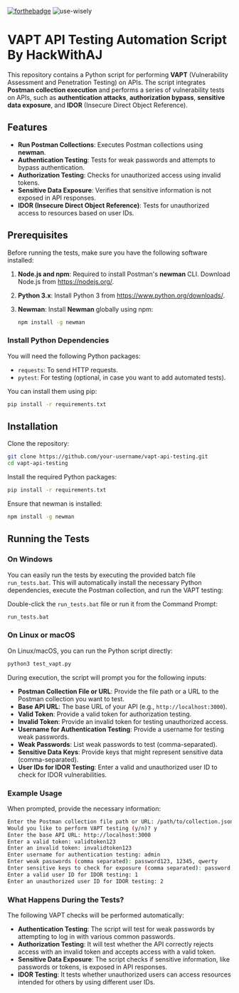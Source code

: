 [![forthebadge](https://forthebadge.com/images/badges/built-with-love.svg)](https://forthebadge.com)
![use-wisely](https://user-images.githubusercontent.com/79195338/161229028-2d3acfde-8028-45bc-ba1a-a397f0bc46e3.svg)

# VAPT API Testing Automation Script By HackWithAJ

This repository contains a Python script for performing **VAPT** (Vulnerability Assessment and Penetration Testing) on APIs. The script integrates **Postman collection execution** and performs a series of vulnerability tests on APIs, such as **authentication attacks**, **authorization bypass**, **sensitive data exposure**, and **IDOR** (Insecure Direct Object Reference).

## Features

- **Run Postman Collections**: Executes Postman collections using **newman**.
- **Authentication Testing**: Tests for weak passwords and attempts to bypass authentication.
- **Authorization Testing**: Checks for unauthorized access using invalid tokens.
- **Sensitive Data Exposure**: Verifies that sensitive information is not exposed in API responses.
- **IDOR (Insecure Direct Object Reference)**: Tests for unauthorized access to resources based on user IDs.

## Prerequisites

Before running the tests, make sure you have the following software installed:

1. **Node.js and npm**: Required to install Postman's **newman** CLI. Download Node.js from https://nodejs.org/.
2. **Python 3.x**: Install Python 3 from https://www.python.org/downloads/.
3. **Newman**: Install **Newman** globally using npm:

   ```bash
   npm install -g newman
   ```

### Install Python Dependencies

You will need the following Python packages:

- `requests`: To send HTTP requests.
- `pytest`: For testing (optional, in case you want to add automated tests).

You can install them using pip:

```bash
pip install -r requirements.txt
```

## Installation

Clone the repository:

```bash
git clone https://github.com/your-username/vapt-api-testing.git
cd vapt-api-testing
```

Install the required Python packages:

```bash
pip install -r requirements.txt
```

Ensure that newman is installed:

```bash
npm install -g newman
```

## Running the Tests

### On Windows

You can easily run the tests by executing the provided batch file `run_tests.bat`. This will automatically install the necessary Python dependencies, execute the Postman collection, and run the VAPT testing:

Double-click the `run_tests.bat` file or run it from the Command Prompt:

```bash
run_tests.bat
```

### On Linux or macOS

On Linux/macOS, you can run the Python script directly:

```bash
python3 test_vapt.py
```

During execution, the script will prompt you for the following inputs:

- **Postman Collection File or URL**: Provide the file path or a URL to the Postman collection you want to test.
- **Base API URL**: The base URL of your API (e.g., `http://localhost:3000`).
- **Valid Token**: Provide a valid token for authorization testing.
- **Invalid Token**: Provide an invalid token for testing unauthorized access.
- **Username for Authentication Testing**: Provide a username for testing weak passwords.
- **Weak Passwords**: List weak passwords to test (comma-separated).
- **Sensitive Data Keys**: Provide keys that might represent sensitive data (comma-separated).
- **User IDs for IDOR Testing**: Enter a valid and unauthorized user ID to check for IDOR vulnerabilities.

### Example Usage

When prompted, provide the necessary information:

```bash
Enter the Postman collection file path or URL: /path/to/collection.json
Would you like to perform VAPT testing (y/n)? y
Enter the base API URL: http://localhost:3000
Enter a valid token: validtoken123
Enter an invalid token: invalidtoken123
Enter username for authentication testing: admin
Enter weak passwords (comma separated): password123, 12345, qwerty
Enter sensitive keys to check for exposure (comma separated): password, token
Enter a valid user ID for IDOR testing: 1
Enter an unauthorized user ID for IDOR testing: 2
```

### What Happens During the Tests?

The following VAPT checks will be performed automatically:

- **Authentication Testing**: The script will test for weak passwords by attempting to log in with various common passwords.
- **Authorization Testing**: It will test whether the API correctly rejects access with an invalid token and accepts access with a valid token.
- **Sensitive Data Exposure**: The script checks if sensitive information, like passwords or tokens, is exposed in API responses.
- **IDOR Testing**: It tests whether unauthorized users can access resources intended for others by using different user IDs.
